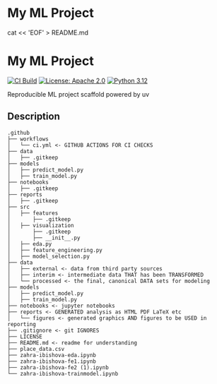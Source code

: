 # My ML Project

cat << 'EOF' > README.md
# My ML Project

[![CI Build](https://github.com/zahraibihsova/ml_ops_task1_zahra/actions/workflows/ci.yml/badge.svg)](https://github.com/zahraibihsova/ml_ops_task1_zahra/actions/workflows/ci.yml)
[![License: Apache 2.0](https://img.shields.io/badge/License-Apache%202.0-blue.svg)](https://opensource.org/licenses/Apache-2.0)
[![Python 3.12](https://img.shields.io/badge/python-3.12-blue.svg)](https://www.python.org/)

Reproducible ML project scaffold powered by uv



## Description

```
.github
├── workflows
│   └── ci.yml <- GITHUB ACTIONS FOR CI CHECKS
├── data
│   ├── .gitkeep
├── models
│   ├── predict_model.py
│   ├── train_model.py
├── notebooks
│   ├── .gitkeep
├── reports
│   ├── .gitkeep
├── src
│   ├── features
│       ├── .gitkeep
│   ├── visualization
│       ├── .gitkeep
│       ├── __init__.py
│   ├── eda.py
│   ├── feature_engineering.py
│   ├── model_selection.py
├── data
│   ├── external <- data from third party sources
│   ├── interim <- intermediate data THAT has been TRANSFORMED
│   └── processed <- the final, canonical DATA sets for modeling
├── models
│   ├── predict_model.py 
│   ├── train_model.py
├── notebooks <- jupyter notebooks
├── reports <- GENERATED analysis as HTML PDF LaTeX etc
│   └── figures <- generated graphics AND figures to be USED in reporting
├── .gitignore <- git IGNORES
├── LICENSE
├── README.md <- readme for understanding
├── place_data.csv
├── zahra-ibishova-eda.ipynb
├── zahra-ibishova-fe1.ipynb
├── zahra-ibishova-fe2 (1).ipynb
└── zahra-ibishova-trainmodel.ipynb

```
